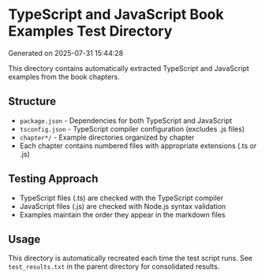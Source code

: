# TypeScript and JavaScript Book Examples Test Directory

Generated on 2025-07-31 15:44:28

This directory contains automatically extracted TypeScript and JavaScript examples from the book chapters.

## Structure
- `package.json` - Dependencies for both TypeScript and JavaScript
- `tsconfig.json` - TypeScript compiler configuration (excludes .js files)
- `chapter*/` - Example directories organized by chapter
- Each chapter contains numbered files with appropriate extensions (.ts or .js)

## Testing Approach
- TypeScript files (.ts) are checked with the TypeScript compiler
- JavaScript files (.js) are checked with Node.js syntax validation
- Examples maintain the order they appear in the markdown files

## Usage
This directory is automatically recreated each time the test script runs.
See `test_results.txt` in the parent directory for consolidated results.

